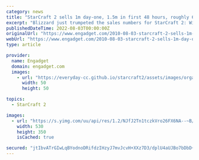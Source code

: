 ```yaml
---
category: news
title: "StarCraft 2 sells 1m day-one, 1.5m in first 48 hours, roughly 620K in the US"
excerpt: "Blizzard just trumpeted the sales numbers for StarCraft 2: Wings of Liberty, the first installment in its long-time-coming sequel to the strategy classic. The numbers: \"a day-one sales milestone ..."
publishedDateTime: 2022-08-03T00:00:00Z
originalUrl: "https://www.engadget.com/2010-08-03-starcraft-2-sells-1m-day-one-1-5m-in-first-48-hours-roughly-62.html"
webUrl: "https://www.engadget.com/2010-08-03-starcraft-2-sells-1m-day-one-1-5m-in-first-48-hours-roughly-62.html"
type: article

provider:
  name: Engadget
  domain: engadget.com
  images:
    - url: "https://everyday-cc.github.io/starcraft2/assets/images/organizations/engadget.com-50x50.jpg"
      width: 50
      height: 50

topics:
  - StarCraft 2

images:
  - url: "https://s.yimg.com/uu/api/res/1.2/NJfJ2Tn1tczkVro26FX6NA--~B/aD0zNTA7dz01MzA7YXBwaWQ9eXRhY2h5b24-/https://www.blogcdn.com/www.joystiq.com/media/2010/07/starcraft2raynor530.jpg"
    width: 530
    height: 350
    isCached: true

secured: "jtIbvATrGIwLqBYodnoDRifdzIHzyJ7mvJcvH+XXz7D3/dplU4aUJBo7bDbD+E1rfLnjApvEpr2NcYiCuj4OjLUAFXBvF11Bk5p3FDaiZ2ih8fzR2bHb0/G/tUJJXh+gqUYytHosPuq6Zb77r9tRE6bTSvBbByi9asuSg+MGACbFw1Mt5/bQbHebloDzWoMRUvP1dzp9fYf0bCqmCeMdVD3PP2e7Ka/+uaW0cq7J4crYkZyLAfT8DujrjMzNnTTB8CAANlYn7qCsXJelEa76V9xTUskd47kL7STuWg4S5OaHFbZn0Pu+x2IiRx/BOJ5hSaXntR15C0+cgXQ6lKJsCIXhY/kYXPm+RLELzxpmmBw=;fWRzR2FwcnI6G+NZoKGvhA=="
---
```


